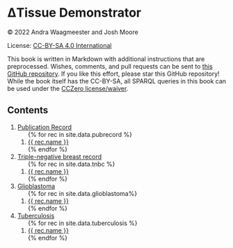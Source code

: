 <script type="application/ld+json">
{
  "@context": "http://schema.org",
  "@type": "Book",
  "inLanguage": "en-US",
  "name": "ΔTissue Demonstrator",
  "publisher": {
    "@type": "Organization",
    "name": "GitHub"
  },
  "copyrightYear": "2021",
  "discussionUrl": "https://github.com/German-BioImaging/dtqueries/issues"
}
</script>

# ΔTissue Demonstrator

© 2022 Andra Waagmeester and Josh Moore

License: [CC-BY-SA 4.0 International](https://creativecommons.org/licenses/by-sa/4.0/)

This book is written in Markdown with additional instructions that are preprocessed.
Wishes, comments, and pull requests can be sent to
[this GitHub repository](https://github.com/German-BioImaging/dtqueries/). If you like this effort, please
star this GitHub repository! While the book itself has the CC-BY-SA, all SPARQL queries in this book can be used
under the [CCZero license/waiver](https://creativecommons.org/share-your-work/public-domain/cc0/).

## Contents

<ol>
  <li><a href="pubrecord.html">Publication Record</a>
    <ol>
{% for rec in site.data.pubrecord %}
   <li><a href="pubrecord.html#{{rec.name | slugify }})">{{ rec.name  }}</a></li>
{% endfor %}
    </ol>
  </li>
  <li><a href="tnbc.html">Triple-negative breast record</a>
    <ol>
{% for rec in site.data.tnbc %}
   <li><a href="tnbc.html#{{rec.name | slugify }})">{{ rec.name  }}</a></li>
{% endfor %}
    </ol>
  </li>
  <li><a href="glioblastoma.html">Glioblastoma</a>
    <ol>
{% for rec in site.data.glioblastoma%}
   <li><a href="glioblastoma.html#{{rec.name | slugify }})">{{ rec.name  }}</a></li>
{% endfor %}
    </ol>
  </li>
  <li><a href="tuberculosis.html">Tuberculosis</a>
    <ol>
{% for rec in site.data.tuberculosis %}
   <li><a href="tuberculosis.html#{{rec.name | slugify }})">{{ rec.name  }}</a></li>
{% endfor %}
    </ol>
  </li>
</ol>
